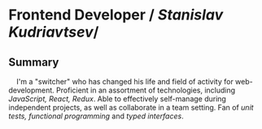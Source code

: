 # Frontend Developer / _Stanislav Kudriavtsev_/

## Summary

&nbsp;&nbsp;&nbsp;&nbsp;I'm a "switcher" who has changed his life and field of activity for web-development.
Proficient in an assortment of technologies, including <em>JavaScript, React, Redux</em>.
Able to effectively self-manage during independent projects, as well as collaborate in a team setting.
Fan of <em>unit tests, functional programming</em> and <em>typed interfaces</em>.
